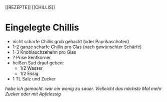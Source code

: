 [[REZEPTE]] [[CHILLIS]]
# Eingelegte Chillis


- nicht scharfe Chillis grob gehackt (oder Paprikaschoten)
- 1-2 ganze scharfe Chillis pro Glas (nach gewünschter Schärfe)
- 1-3 Knoblauchzehehn pro Glas
- ? Prise Senfkörner
- heißen Sud drauf geben:
    - 1/2 Wasser
    - 1/2 Essig
- 1 TL Salz und Zucker

*habe ich gemacht. war ein wenig zu sauer. Vielleicht das nächste Mal mehr Zucker oder mit Apfelessig*
